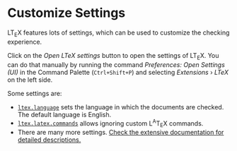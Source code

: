 # Customize Settings

LT<sub>E</sub>X features lots of settings, which can be used to customize the checking experience.

Click on the *Open LTeX settings* button to open the settings of LT<sub>E</sub>X. You can do that manually by running the command *Preferences: Open Settings (UI)* in the Command Palette (`Ctrl+Shift+P`) and selecting *Extensions* &#x203a; *LTeX* on the left side.

Some settings are:

- [`ltex.language`](https://valentjn.github.io/vscode-ltex/docs/settings.html#ltexlanguage) sets the language in which the documents are checked. The default language is English.
- [`ltex.latex.commands`](https://valentjn.github.io/vscode-ltex/docs/settings.html#ltexlatexcommands) allows ignoring custom L<sup>A</sup>T<sub>E</sub>X commands.
- There are many more settings. [Check the extensive documentation for detailed descriptions.](https://valentjn.github.io/vscode-ltex/docs/settings.html)
